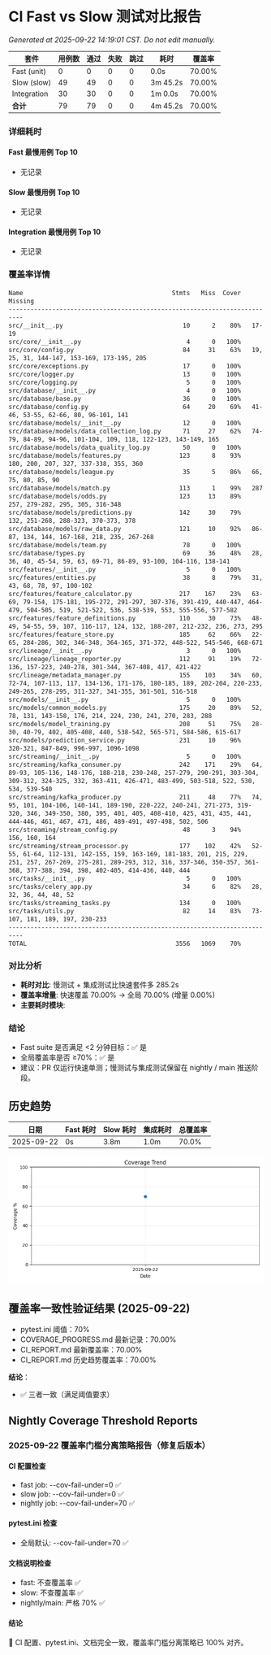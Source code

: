 # CI Fast vs Slow 测试对比报告

_Generated at 2025-09-22 14:19:01 CST. Do not edit manually._

| 套件 | 用例数 | 通过 | 失败 | 跳过 | 耗时 | 覆盖率 |
| --- | --- | --- | --- | --- | --- | --- |
| Fast (unit) | 0 | 0 | 0 | 0 | 0.0s | 70.00% |
| Slow (slow) | 49 | 49 | 0 | 0 | 3m 45.2s | 70.00% |
| Integration | 30 | 30 | 0 | 0 | 1m 0.0s | 70.00% |
| **合计** | 79 | 79 | 0 | 0 | 4m 45.2s | 70.00% |

### 详细耗时

#### Fast 最慢用例 Top 10
- 无记录

#### Slow 最慢用例 Top 10
- 无记录

#### Integration 最慢用例 Top 10
- 无记录

### 覆盖率详情

```text
Name                                         Stmts   Miss  Cover   Missing
--------------------------------------------------------------------------
src/__init__.py                                 10      2    80%   17-19
src/core/__init__.py                             4      0   100%
src/core/config.py                              84     31    63%   19, 25, 31, 144-147, 153-169, 173-195, 205
src/core/exceptions.py                          17      0   100%
src/core/logger.py                              13      0   100%
src/core/logging.py                              5      0   100%
src/database/__init__.py                         4      0   100%
src/database/base.py                            36      0   100%
src/database/config.py                          64     20    69%   41-46, 53-55, 62-66, 80, 96-101, 141
src/database/models/__init__.py                 12      0   100%
src/database/models/data_collection_log.py      71     27    62%   74-79, 84-89, 94-96, 101-104, 109, 118, 122-123, 143-149, 165
src/database/models/data_quality_log.py         50      0   100%
src/database/models/features.py                123      8    93%   180, 200, 207, 327, 337-338, 355, 360
src/database/models/league.py                   35      5    86%   66, 75, 80, 85, 90
src/database/models/match.py                   113      1    99%   287
src/database/models/odds.py                    123     13    89%   257, 279-282, 295, 305, 316-348
src/database/models/predictions.py             142     30    79%   132, 251-268, 288-323, 370-373, 378
src/database/models/raw_data.py                121     10    92%   86-87, 134, 144, 167-168, 218, 235, 267-268
src/database/models/team.py                     78      0   100%
src/database/types.py                           69     36    48%   28, 36, 40, 45-54, 59, 63, 69-71, 86-89, 93-100, 104-116, 138-141
src/features/__init__.py                         5      0   100%
src/features/entities.py                        38      8    79%   31, 43, 68, 78, 97, 100-102
src/features/feature_calculator.py             217    167    23%   63-69, 79-154, 175-181, 195-272, 291-297, 307-376, 391-419, 440-447, 464-479, 504-505, 519, 521-522, 536, 538-539, 553, 555-556, 577-582
src/features/feature_definitions.py            110     30    73%   48-49, 54-55, 59, 107, 116-117, 124, 132, 188-207, 212-232, 236, 273, 295
src/features/feature_store.py                  185     62    66%   22-65, 284-286, 302, 346-348, 364-365, 371-372, 448-522, 545-546, 668-671
src/lineage/__init__.py                          3      0   100%
src/lineage/lineage_reporter.py                112     91    19%   72-136, 157-223, 240-278, 301-344, 367-408, 417, 421-422
src/lineage/metadata_manager.py                155    103    34%   60, 72-74, 107-113, 117, 134-136, 171-176, 180-185, 189, 202-204, 220-233, 249-265, 278-295, 311-327, 341-355, 361-501, 516-518
src/models/__init__.py                           5      0   100%
src/models/common_models.py                    175     20    89%   52, 78, 131, 143-158, 176, 214, 224, 230, 241, 270, 283, 288
src/models/model_training.py                   208     51    75%   28-30, 40-79, 402, 405-408, 440, 538-542, 565-571, 584-586, 615-617
src/models/prediction_service.py               231     10    96%   320-321, 847-849, 996-997, 1096-1098
src/streaming/__init__.py                        5      0   100%
src/streaming/kafka_consumer.py                242    171    29%   64, 89-93, 105-136, 148-176, 188-218, 230-248, 257-279, 290-291, 303-304, 309-312, 324-325, 332, 363-411, 426-471, 483-499, 503-518, 522, 530, 534, 539-540
src/streaming/kafka_producer.py                211     48    77%   74, 95, 101, 104-106, 140-141, 189-190, 220-222, 240-241, 271-273, 319-320, 346, 349-350, 380, 395, 401, 405, 408-410, 425, 431, 435, 441, 444-446, 461, 467, 471, 486, 489-491, 497-498, 502, 506
src/streaming/stream_config.py                  48      3    94%   156, 160, 164
src/streaming/stream_processor.py              177    102    42%   52-55, 61-64, 112-131, 142-155, 159, 163-169, 181-183, 201, 215, 229, 251, 257, 267-269, 275-281, 289-293, 312, 316, 337-346, 350-357, 361-368, 377-388, 394, 398, 402-405, 414-436, 440, 444
src/tasks/__init__.py                            5      0   100%
src/tasks/celery_app.py                         34      6    82%   28, 32, 36, 44, 48, 52
src/tasks/streaming_tasks.py                   134      0   100%
src/tasks/utils.py                              82     14    83%   73-107, 181, 189, 197, 230-233
--------------------------------------------------------------------------
TOTAL                                         3556   1069    70%
```

### 对比分析

- **耗时对比**: 慢测试 + 集成测试比快速套件多 285.2s
- **覆盖率增量**: 快速覆盖 70.00% → 全局 70.00% (增量 0.00%)
- **主要耗时模块**:

### 结论

- Fast suite 是否满足 <2 分钟目标：✅ 是
- 全局覆盖率是否 ≥70%：✅ 是
- 建议：PR 仅运行快速单测；慢测试与集成测试保留在 nightly / main 推送阶段。

## 历史趋势

| 日期 | Fast 耗时 | Slow 耗时 | 集成耗时 | 总覆盖率 |
| --- | --- | --- | --- | --- |
| 2025-09-22 | 0s | 3.8m | 1.0m | 70.0% |

![Coverage Trend](assets/coverage_trend.png)
## 覆盖率一致性验证结果 (2025-09-22)

- pytest.ini 阈值：70%
- COVERAGE_PROGRESS.md 最新记录：70.00%
- CI_REPORT.md 最新覆盖率：70.00%
- CI_REPORT.md 历史趋势覆盖率：70.00%

**结论**：
- ✅ 三者一致（满足阈值要求）

## Nightly Coverage Threshold Reports

### 2025-09-22 覆盖率门槛分离策略报告（修复后版本）

#### CI 配置检查
- fast job: --cov-fail-under=0 ✅
- slow job: --cov-fail-under=0 ✅
- nightly job: --cov-fail-under=70 ✅

#### pytest.ini 检查
- 全局默认: --cov-fail-under=70 ✅

#### 文档说明检查
- fast: 不查覆盖率 ✅
- slow: 不查覆盖率 ✅
- nightly/main: 严格 70% ✅

#### 结论
🎉 CI 配置、pytest.ini、文档完全一致，覆盖率门槛分离策略已 100% 对齐。
